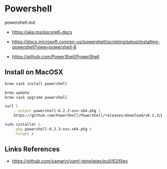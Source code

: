 # Powershell

powershell.md

*   https://aka.ms/pscore6-docs

*   https://docs.microsoft.com/en-us/powershell/scripting/setup/installing-powershell?view=powershell-6

*   https://github.com/PowerShell/PowerShell

## Install on MacOSX

```bash
brew cask install powershell

brew update
brew cask upgrade powershell
```

```bash
curl \
    --output powershell-6.2.3-osx-x64.pkg \
    https://github.com/PowerShell/PowerShell/releases/download/v6.2.3/powershell-6.2.3-osx-x64.pkg

sudo installer \
    -pkg powershell-6.2.3-osx-x64.pkg \
    -target /
```

## Links References

*   https://github.com/xamarin/yaml-templates/pull/63/files